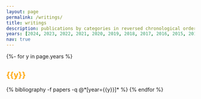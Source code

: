```yaml
---
layout: page
permalink: /writings/
title: writings
description: publications by categories in reversed chronological order (still in the works ... one year at a time!)
years: [2024, 2023, 2022, 2021, 2020, 2019, 2018, 2017, 2016, 2015, 2014, 2013, 2012, 2011, 2010, 2009, 2008, 2007, 2006, 2005, 2004, 2003, 2002, 2001, 2000, 1999, 1998, 1997, 1996, 1995]
nav: true
---
```

<div class="publications">
{%- for y in page.years %}
  <!-- <h2 class="year">{{y}}</h2> -->
  <h2 class="year"><span style="color: orange;"> {{y}}</span></h2>
  {% bibliography -f papers -q @*[year={{y}}]* %}
{% endfor %}
